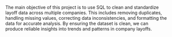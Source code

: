 The main objective of this project is to use SQL to clean and standardize layoff data
across multiple companies. This includes removing duplicates, handling missing values,
correcting data inconsistencies, and formatting the data for accurate analysis. 
By ensuring the dataset is clean, we can produce reliable insights into trends and 
patterns in company layoffs.
